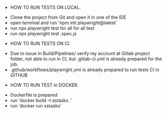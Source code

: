 *  HOW TO RUN TESTS ON LOCAL.

- Clone the project from Git and open it in one of the IDE
- open terminal and run 'npm init playwright@latest'
- run npx playwright test for all for all test
- run npx playwright test <TestName>.spec.js


*  HOW TO RUN TESTS ON CI.

- Due to issue in Build/Pipelines/ verify my account  at Gitlab project folder, 
  not able to run in CI,  but .gitlab-ci.yml is already prepared for the job.
- .github/workflows/playwright.yml is already prepared to run tests CI in GITHUB 


*  HOW TO RUN TEST in DOCKER.

- Dockerfile is prepared
- run 'docker build -t sstasks .'
- run 'docker run sstasks' 
